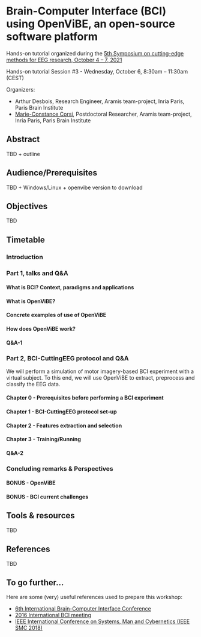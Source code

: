 # Brain-Computer Interface (BCI) using OpenViBE, an open-source software platform

Hands-on tutorial organized during the [5th Symposium on cutting-edge methods for EEG research, October 4 – 7, 2021](https://cuttingeeg2021.org)

Hands-on tutorial Session #3 - Wednesday, October 6, 8:30am – 11:30am (CEST)

Organizers:

* Arthur Desbois, Research Engineer, Aramis team-project, Inria Paris, Paris Brain Institute
* [Marie-Constance Corsi](https://marieconstance-corsi.netlify.app), Postdoctoral Researcher, Aramis team-project, Inria Paris, Paris Brain Institute


## Abstract
TBD + outline

## Audience/Prerequisites
TBD + Windows/Linux + openvibe version to download

## Objectives
TBD


## Timetable
### Introduction

### Part 1, talks and Q&A
#### What is BCI? Context, paradigms and applications
#### What is OpenViBE? 
#### Concrete examples of use of OpenViBE
#### How does OpenViBE work?
#### Q&A-1

### Part 2, BCI-CuttingEEG protocol and Q&A
We will perform a simulation of motor imagery-based BCI experiment with a virtual subject. To this end, we will use OpenViBE to extract, preprocess and classify the EEG data.

#### Chapter 0 - Prerequisites before performing a BCI experiment

#### Chapter 1 - BCI-CuttingEEG protocol set-up

#### Chapter 2 - Features extraction and selection

#### Chapter 3 - Training/Running

#### Q&A-2

### Concluding remarks & Perspectives
#### BONUS - OpenViBE
#### BONUS - BCI current challenges

## Tools & resources
TBD

## References
TBD

## To go further...

Here are some (very) useful references used to prepare this workshop:
* [6th International Brain-Computer Interface Conference](http://openvibe.inria.fr/openvibe-workshop-2014-contents/)
* [2016 International BCI meeting](http://openvibe.inria.fr/the-2nd-international-openvibe-workshop-2016-contents/)
* [IEEE International Conference on Systems, Man and Cybernetics (IEEE SMC 2018)](http://openvibe.inria.fr/openvibe-workshop-2018/)
